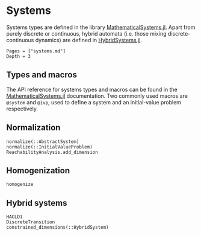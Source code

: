 # Systems

Systems types are defined in the library [MathematicalSystems.jl](https://github.com/JuliaReach/MathematicalSystems.jl). Apart from purely discrete or continuous, hybrid automata
(i.e. those mixing discrete-continuous dynamics) are defined in
[HybridSystems.jl](https://github.com/blegat/HybridSystems.jl).

```@contents
Pages = ["systems.md"]
Depth = 3
```

## Types and macros

The API reference for systems types and macros can be found in the
[MathematicalSystems.jl](https://juliareach.github.io/MathematicalSystems.jl/latest/man/systems/)
documentation. Two commonly used macros are `@system` and `@ivp`, used to
define a system and an initial-value problem respectively.

## Normalization

```@docs
normalize(::AbstractSystem)
normalize(::InitialValueProblem)
ReachabilityAnalysis.add_dimension
```

## Homogenization

```@docs
homogenize
```

## Hybrid systems

```@docs
HACLD1
DiscreteTransition
constrained_dimensions(::HybridSystem)
```

